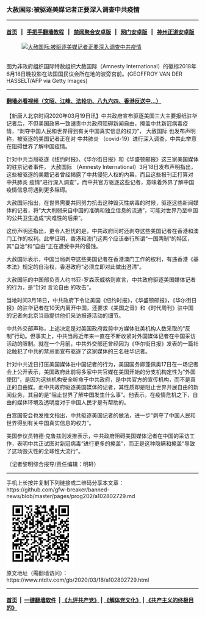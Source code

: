 ### 大赦国际:被驱逐美媒记者正要深入调查中共疫情
------------------------

#### [首页](https://github.com/gfw-breaker/banned-news/blob/master/README.md) &nbsp;&nbsp;|&nbsp;&nbsp; [手把手翻墙教程](https://github.com/gfw-breaker/guides/wiki) &nbsp;&nbsp;|&nbsp;&nbsp; [禁闻聚合安卓版](https://github.com/gfw-breaker/bn-android) &nbsp;&nbsp;|&nbsp;&nbsp; [网门安卓版](https://github.com/oGate2/oGate) &nbsp;&nbsp;|&nbsp;&nbsp; [神州正道安卓版](https://github.com/SzzdOgate/update) 



<div><div class="featured_image">
 <a href="https://i.ntdtv.com/assets/uploads/2020/03/GettyImages-978158286.jpg" target="_blank">
  <figure>
   <img alt="大赦国际:被驱逐美媒记者正要深入调查中共疫情" src="https://i.ntdtv.com/assets/uploads/2020/03/GettyImages-978158286-800x450.jpg"/>
  </figure><br/>
 </a>
 <span class="caption">
  图为非政府组织国际特赦组织大赦国际（Amnesty International）的徽标2018年6月18日晚投影在法国国民议会所在地的波旁宫前。(GEOFFROY VAN DER HASSELT/AFP via Getty Images)
 </span>
</div>
</div><hr/>

#### [翻墙必看视频（文昭、江峰、法轮功、八九六四、香港反送中...）](https://github.com/gfw-breaker/banned-news/blob/master/pages/link3.md)

<div><div class="post_content" itemprop="articleBody">
 <p>
  【新唐人北京时间2020年03月19日讯】中共政府宣布驱逐美国三大主要报纸驻华记者后，不但美国政界一致谴责中共政府阻碍新闻自由，掩盖中共新冠病毒疫情，“剥夺中国人民和世界得到有关中国真实信息的权力”，
  <ok href="https://www.ntdtv.com/gb/大赦国际.htm">
   大赦国际
  </ok>
  也发布声明称，被驱逐的美国记者正在对
  <ok href="https://www.ntdtv.com/gb/中共肺炎.htm">
   中共肺炎
  </ok>
  （covid-19）进行深入调查，中共此举意在阻碍世界了解中国疫情。
 </p>
 <p>
  针对中共当局驱逐《纽约时报》、《华尔街日报》和《华盛顿邮报》这三家美国媒体的驻京记者事件，
  <ok href="https://www.ntdtv.com/gb/大赦国际.htm">
   大赦国际
  </ok>
  （Amnesty International）3月18日发布声明指出，这些被驱逐的美籍记者曾经揭露了中共侵犯人权的内幕，而且这些报刊正打算对
  <ok href="https://www.ntdtv.com/gb/中共肺炎.htm">
   中共肺炎
  </ok>
  疫情“进行深入调查”。而中共官方驱逐这些记者，意味着外界了解中国疫情信息将遇到更多阻碍。
 </p>
 <p>
  大赦国际指出，在世界需要共同努力抗击这种毁灭性病毒的时候，驱逐这些新闻媒体的记者，将“大大削弱来自中国的准确和独立信息的流通”，可能对世界乃至中国的公共卫生造成“灾难性的后果”。
 </p>
 <p>
  这份声明还指出，更令人担忧的是，中共政府同时还剥夺这些美国记者在香港和澳门工作的权利。此举证明，香港和澳门这两个应该奉行所谓“一国两制”的特区，其“自治”和“自由”正在遭受中共的侵蚀。
 </p>
 <p>
  大赦国际表示，中国当局剥夺这些美国记者在香港澳门工作的权利，有违香港《基本法》规定的自治权，香港政府“必须立即对此做出澄清”。
 </p>
 <p>
  大赦国际的中国部负责人约书亚-罗森茨威格则直言，中共政府驱逐美国媒体记者的行为，是“针对
  <ok href="https://www.ntdtv.com/gb/言论自由.htm">
   言论自由
  </ok>
  的攻击”。
 </p>
 <p>
  当地时间3月18日，中共政府下令让美国《纽约时报》，《华盛顿邮报》，《华尔街日报》的驻华记者在10天内离开中国，还要求《美国之音》和《时代周刊》驻中国的记者向北京当局提供他们采访报道活动的细节。
 </p>
 <p>
  中共外交部声称，上述决定是对美国政府裁剪中方媒体驻美机构人数采取的“反制”行动。但事实上，中共当局近年来一直在不断收紧对外国媒体记者在中国采访活动的限制。就在一个月前，中共外交部还曾经因为《华尔街日报》发表的一篇社论触犯了中共的禁忌而宣布驱逐了这家媒体的三名驻华记者。
 </p>
 <p>
  针对中共近日打压美国媒体驻中国记者的行为，美国国务卿蓬佩奥17日在一场记者会上公开表示，美国政府此前将多家中共官媒在美国开始的分支机构定性为“外国使团”，是因为这些机构安全听命于中共政府，是中共官方的宣传机构，而不是真正的自由媒。而中共政府驱逐美国媒体的记者，其性质却是阻止世界开展自由的新闻业务，其目的是“阻止世界了解中国发生什么事”。他表示，在疫情危机之下，自由的媒体环境及透明度对于中国人民才是有帮助的。
 </p>
 <p>
  白宫国安会也发推文指出，中共驱逐美国记者的做法，进一步“剥夺了中国人民和世界得到有关中国真实信息的权力”。
 </p>
 <p>
  美国参议员特德·克鲁兹则发推表示，中共政府阻碍美国媒体记者在中国的采访工作，表明中共正试图对新冠病毒“进行更多的掩盖”，而正是这种隐瞒和掩盖“导致了这场毁灭性的全球性大流行”。
 </p>
 <p>
  （记者黎明综合报导/责任编辑：明轩）
 </p>
 <div class="single_ad">
 </div>
</div>
</div>
<hr/>
手机上长按并复制下列链接或二维码分享本文章：<br/>
https://github.com/gfw-breaker/banned-news/blob/master/pages/prog202/a102802729.md <br/>
<a href='https://github.com/gfw-breaker/banned-news/blob/master/pages/prog202/a102802729.md'><img src='https://github.com/gfw-breaker/banned-news/blob/master/pages/prog202/a102802729.md.png'/></a> <br/>
原文地址（需翻墙访问）：https://www.ntdtv.com/gb/2020/03/18/a102802729.html


------------------------
#### [首页](https://github.com/gfw-breaker/banned-news/blob/master/README.md) &nbsp;|&nbsp; [一键翻墙软件](https://github.com/gfw-breaker/nogfw/blob/master/README.md) &nbsp;| [《九评共产党》](https://github.com/gfw-breaker/9ping.md/blob/master/README.md#九评之一评共产党是什么) | [《解体党文化》](https://github.com/gfw-breaker/jtdwh.md/blob/master/README.md) | [《共产主义的终极目的》](https://github.com/gfw-breaker/gczydzjmd.md/blob/master/README.md)


<img src='http://gfw-breaker.win/banned-news/pages/prog202/a102802729.md' width='0px' height='0px'/>